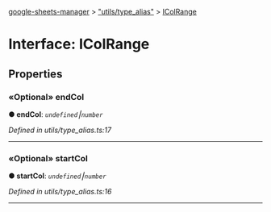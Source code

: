 [google-sheets-manager](../README.md) > ["utils/type_alias"](../modules/_utils_type_alias_.md) > [IColRange](../interfaces/_utils_type_alias_.icolrange.md)



# Interface: IColRange


## Properties
<a id="endcol"></a>

### «Optional» endCol

**●  endCol**:  *`undefined`⎮`number`* 

*Defined in utils/type_alias.ts:17*





___

<a id="startcol"></a>

### «Optional» startCol

**●  startCol**:  *`undefined`⎮`number`* 

*Defined in utils/type_alias.ts:16*





___


